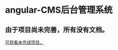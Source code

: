 angular-CMS后台管理系统
====================
由于项目尚未完善，所有没有文档。
---------------------

<a href=" http://www.tangqq.cn/cms">可观看未完成项目。</a>

